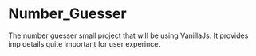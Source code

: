# Number_Guesser
The number guesser small project that will be using VanillaJs.
It provides imp details quite important for user experince.
